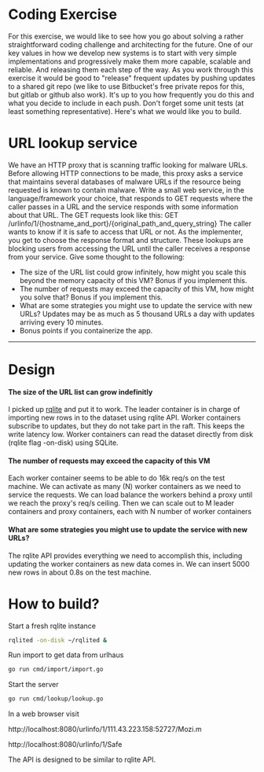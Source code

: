 
# Coding Exercise
For this exercise, we would like to see how you go about solving a rather straightforward coding challenge and
architecting for the future. One of our key values in how we develop new systems is to start with very simple
implementations and progressively make them more capable, scalable and reliable. And releasing them each step of
the way. As you work through this exercise it would be good to "release" frequent updates by pushing updates to a
shared git repo (we like to use Bitbucket's free private repos for this, but gitlab or github also work). It's up to you
how frequently you do this and what you decide to include in each push. Don't forget some unit tests (at least
something representative).
Here's what we would like you to build.
# URL lookup service
We have an HTTP proxy that is scanning traffic looking for malware URLs. Before allowing HTTP connections to be
made, this proxy asks a service that maintains several databases of malware URLs if the resource being requested is
known to contain malware.
Write a small web service, in the language/framework your choice, that responds to GET requests where the caller
passes in a URL and the service responds with some information about that URL. The GET requests look like this:
GET /urlinfo/1/{hostname_and_port}/{original_path_and_query_string}
The caller wants to know if it is safe to access that URL or not. As the implementer, you get to choose the response
format and structure. These lookups are blocking users from accessing the URL until the caller receives a response
from your service.
Give some thought to the following:

- The size of the URL list could grow infinitely, how might you scale this beyond the memory capacity of this
VM? Bonus if you implement this.
- The number of requests may exceed the capacity of this VM, how might you solve that? Bonus if you
implement this.
- What are some strategies you might use to update the service with new URLs? Updates may be as much as 5
thousand URLs a day with updates arriving every 10 minutes.
- Bonus points if you containerize the app.
---
# Design
#### The size of the URL list can grow indefinitly
I picked up [rqlite](https://github.com/rqlite/rqlite) and put it to work. The leader container is in charge of importing new rows in to the dataset using rqlite API. Worker containers subscribe to updates, but they do not take part in the raft. This keeps the write latency low. Worker containers can read the dataset directly from disk (rqlite flag -on-disk) using SQLite.
#### The number of requests may exceed the capacity of this VM
Each worker container seems to be able to do 16k req/s on the test machine. We can activate as many (N) worker containers as we need to service the requests. We can load balance the workers behind a proxy until we reach the proxy's req/s ceiling. Then we can scale out to M leader containers and proxy containers, each with N number of worker containers
#### What are some strategies you might use to update the service with new URLs?
The rqlite API provides everything we need to accomplish this, including updating the worker containers as new data comes in. We can insert 5000 new rows in about 0.8s on the test machine.
# How to build?
Start a fresh rqlite instance
```bash
rqlited -on-disk ~/rqlited &
```
Run import to get data from urlhaus
```bash
go run cmd/import/import.go
```
Start the server
```bash
go run cmd/lookup/lookup.go
```
In a web browser visit

http://localhost:8080/urlinfo/1/111.43.223.158:52727/Mozi.m

http://localhost:8080/urlinfo/1/Safe

The API is designed to be similar to rqlite API.
